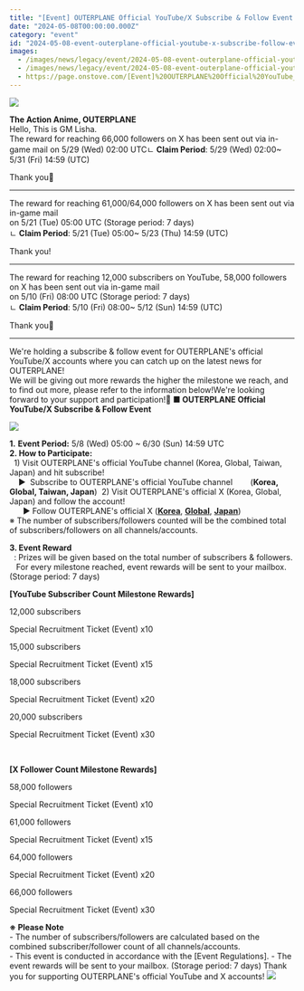 ```yaml
---
title: "[Event] OUTERPLANE Official YouTube/X Subscribe & Follow Event (Added on 5/29)"
date: "2024-05-08T00:00:00.000Z"
category: "event"
id: "2024-05-08-event-outerplane-official-youtube-x-subscribe-follow-event-added-on-5-29"
images:
  - /images/news/legacy/event/2024-05-08-event-outerplane-official-youtube-x-subscribe-follow-event-added-on-5-29/e93c7d2dc0bf44a5a071984d5296307b.webp
  - /images/news/legacy/event/2024-05-08-event-outerplane-official-youtube-x-subscribe-follow-event-added-on-5-29/5f998ffbaf33427592a4e8026f99354f_002.webp
  - https://page.onstove.com/[Event]%20OUTERPLANE%20Official%20YouTube_X%20Subscribe%20&%20Follow%20Event%20(Added%20on%205_29)_fichiers/09_%EA%B0%90%EC%82%AC.png
---
```


![](/images/news/legacy/event/2024-05-08-event-outerplane-official-youtube-x-subscribe-follow-event-added-on-5-29/e93c7d2dc0bf44a5a071984d5296307b.webp)  

**The Action Anime, OUTERPLANE**  
Hello, This is GM Lisha.  
The reward for reaching 66,000 followers on X has been sent out via in-game mail on 5/29 (Wed) 02:00 UTCㄴ **Claim Period**: 5/29 (Wed) 02:00~ 5/31 (Fri) 14:59 (UTC)  
  
Thank you💙

* * *

The reward for reaching 61,000/64,000 followers on X has been sent out via in-game mail  
on 5/21 (Tue) 05:00 UTC (Storage period: 7 days)  
ㄴ **Claim Period**: 5/21 (Tue) 05:00~ 5/23 (Thu) 14:59 (UTC)  
  
Thank you!

* * *

The reward for reaching 12,000 subscribers on YouTube, 58,000 followers on X has been sent out via in-game mail  
on 5/10 (Fri) 08:00 UTC (Storage period: 7 days)   
ㄴ **Claim Period**: 5/10 (Fri) 08:00~ 5/12 (Sun) 14:59 (UTC)

Thank you🧡

* * *

  
We're holding a subscribe & follow event for OUTERPLANE's official YouTube/X accounts where you can catch up on the latest news for OUTERPLANE!  
We will be giving out more rewards the higher the milestone we reach, and to find out more, please refer to the information below!We're looking forward to your support and participation!💙 **■ OUTERPLANE Official YouTube/X Subscribe & Follow Event**

**![](/images/news/legacy/event/2024-05-08-event-outerplane-official-youtube-x-subscribe-follow-event-added-on-5-29/5f998ffbaf33427592a4e8026f99354f_002.webp)**

**1\.** **Event Period:** 5/8 (Wed) 05:00 ~ 6/30 (Sun) 14:59 UTC  
**2\. How to Participate:**  
  1) Visit OUTERPLANE's official YouTube channel (Korea, Global, Taiwan, Japan) and hit subscribe!  
    ▶  Subscribe to OUTERPLANE's official YouTube channel        (**Korea, Global, Taiwan, Japan**)  2) Visit OUTERPLANE's official X (Korea, Global, Japan) and follow the account!  
      ▶ Follow OUTERPLANE's official X ([**Korea**](https://twitter.com/OP_TWT_KR), [**Global**](https://twitter.com/outerplane), [**Japan**](https://twitter.com/OP_TWT_JP))  
※ The number of subscribers/followers counted will be the combined total of subscribers/followers on all channels/accounts.  
  
**3\. Event Reward**  
  : Prizes will be given based on the total number of subscribers & followers.  
   For every milestone reached, event rewards will be sent to your mailbox. (Storage period: 7 days) 

**\[YouTube Subscriber Count Milestone Rewards\]**

12,000 subscribers

Special Recruitment Ticket (Event) x10

15,000 subscribers

Special Recruitment Ticket (Event) x15

18,000 subscribers

Special Recruitment Ticket (Event) x20

20,000 subscribers

Special Recruitment Ticket (Event) x30

 

**\[X Follower Count Milestone Rewards\]**

58,000 followers

Special Recruitment Ticket (Event) x10

61,000 followers

Special Recruitment Ticket (Event) x15

64,000 followers

Special Recruitment Ticket (Event) x20

66,000 followers

Special Recruitment Ticket (Event) x30

  
**※ Please Note**  
\- The number of subscribers/followers are calculated based on the combined subscriber/follower count of all channels/accounts.  
\- This event is conducted in accordance with the \[Event Regulations\]. - The event rewards will be sent to your mailbox. (Storage period: 7 days) Thank you for supporting OUTERPLANE's official YouTube and X accounts! ![](https://page.onstove.com/[Event]%20OUTERPLANE%20Official%20YouTube_X%20Subscribe%20&%20Follow%20Event%20(Added%20on%205_29)_fichiers/09_%EA%B0%90%EC%82%AC.png)
